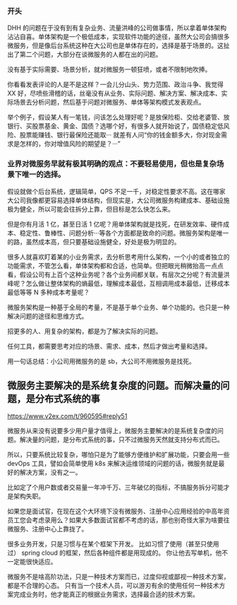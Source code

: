 ### 开头
DHH 的问题在于没有到有复杂业务、流量洪峰的公司做事情，所以拿着单体架构沾沾自喜。单体架构是一个极低成本，实现软件功能的途径，虽然大公司会搞很多微服务，但是像后台系统这种在大公司也是单体存在的，选择是基于场景的。这扯出了第二个问题，大部分在谈微服务的人都在出的问题。

没有基于实际需要、场景分析，就对微服务一顿狂喷，或者不限制地吹捧。

你看看发表评论的人是不是这样？一会儿分山头、势力范围、政治斗争、我觉得 XX 好，尽喷些滑稽的话，丝毫没有从业务、实际问题、解决方案、解决成本、实际场景去分析问题，然后基于问题对微服务、单体等架构模式发表观点。

举个例子，假设某人有一笔钱，问该怎么处理好呢？是放保险柜、交给老婆管、放银行、买股票基金、黄金、国债？选哪个好，有很多人就开始说了，国债稳定低风险、股票能赚钱、银行最保险还能取··· 就差有人问“你的钱金额多大，你对现金需求是怎样的，你对增值风险的期望是？···”

### 业界对微服务早就有极其明确的观点：不要轻易使用，但也是复杂场景下唯一的选择。

假设就做个后台系统，逻辑简单，QPS 不足一千，对稳定性要求不高。这在哪家大公司我像都更容易选择单体结构，但现实是，大公司微服务构建成本、基础设施极为健全，所以可能会往拆分上靠，但目标是怎么快怎么来。

但是你有月活 1 亿，甚至日活 1 亿呢？用单体架构就是找死，在研发效率、硬件成本、稳定性、鲁棒性、问题分析···等各个方面都是致命的问题。微服务架构是唯一的路，虽然成本高，但只要基础设施健全，好处是极为明显的。

很多人就喜欢盯着某的小业务需求，去分析思考用什么架构，一个小的或者独立的功能需求，不管怎么看，单体架构都和合适，也简单。但把眼光稍微抬高一点点看，假设公司有上百个这种业务呢？各个业务间都关联，有层次之分呢？有流量洪峰呢？怎么做让整体架构的熵最低，理解成本最低，互相调用成本最低，迁移成本最低等等 N 多种成本考量呢？

微服务架构是一种基于全局的考量，不是基于单个业务、单个功能的。也只是一种解决问题的途径和思维方式。

招更多的人、用复杂的架构，都是为了解决实际的问题。

任何工具，都需要思考对应的场景、需求、成本，然后才做出考量和选择。

用一句话总结：小公司用微服务的是 sb，大公司不用微服务是找死。

## 微服务主要解决的是系统复杂度的问题。而解决量的问题，是分布式系统的事
https://www.v2ex.com/t/960595#reply51

微服务从来没有说要多少用户量才值得上，微服务主要解决的是系统复杂度的问题。解决量的问题，是分布式系统的事，只不过微服务天然就支持分布式而已。

所以，只要系统比较复杂，哪怕只是为了能够方便维护和扩展功能，只要会用一些 devOps 工具，譬如会简单使用 k8s 来解决运维领域的问题的话，微服务就是最好的解决方案，没有之一。

比如定了个用户数或者交易量一年冲千万、三年破亿的指标，不搞服务拆分可能才是架构失职。

如果您是面试官，在现在这个大环境下没有微服务、注册中心应用经验的中高年资员工您会考虑录用么？如果大多数面试官都不考虑的话，那也别奇怪大家为啥要往微服务、注册中心上靠拢了。


很多业务开发，只是习惯与在某个框架下开发。 比如习惯了使用（甚至只使用过） spring cloud 的框架，然后各种组件都是用现成的。 你让他去写单机，他不一定能很快适应。

微服务不是啥高阶功法，只是一种技术方案而已，过度仰视或鄙视一种技术方案，都是不合理的心态。 只有当一个技术人员，可以游刃有余的使用任何一种技术方案完成业务时，他才能真正的根据业务需求，选择最合适的技术方案。